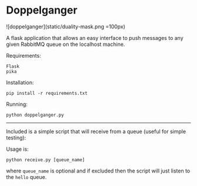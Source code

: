Doppelganger
============

![doppelganger](static/duality-mask.png =100px)

A flask application that allows an easy interface to push messages to any 
given RabbitMQ queue on the localhost machine.

Requirements:
```
Flask
pika
```

Installation:
```
pip install -r requirements.txt
```

Running:
```
python doppelganger.py
```

------
Included is a simple script that will receive from a queue (useful for simple 
testing):

Usage is:
```
python receive.py [queue_name]
```
where `queue_name` is optional and if excluded then the script will just
listen to the `hello` queue.
